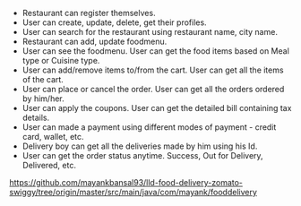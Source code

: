 - Restaurant can register themselves.
- User can create, update, delete, get their profiles.
- User can search for the restaurant using restaurant name, city name.
- Restaurant can add, update foodmenu.
- User can see the foodmenu. User can get the food items based on Meal type or Cuisine type.
- User can add/remove items to/from the cart. User can get all the items of the cart.
- User can place or cancel the order. User can get all the orders ordered by him/her.
- User can apply the coupons. User can get the detailed bill containing tax details.
- User can made a payment using different modes of payment - credit card, wallet, etc.
- Delivery boy can get all the deliveries made by him using his Id.
- User can get the order status anytime. Success, Out for Delivery, Delivered, etc.


https://github.com/mayankbansal93/lld-food-delivery-zomato-swiggy/tree/origin/master/src/main/java/com/mayank/fooddelivery

